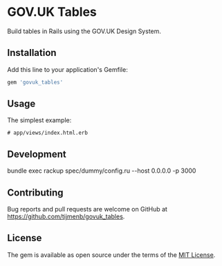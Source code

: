 # GOV.UK Tables

Build tables in Rails using the GOV.UK Design System.

## Installation

Add this line to your application's Gemfile:

```ruby
gem 'govuk_tables'
```

## Usage

The simplest example:

```erb
# app/views/index.html.erb

```



## Development

bundle exec rackup spec/dummy/config.ru --host 0.0.0.0 -p 3000

## Contributing

Bug reports and pull requests are welcome on GitHub at https://github.com/tijmenb/govuk_tables.


## License

The gem is available as open source under the terms of the [MIT License](https://opensource.org/licenses/MIT).
